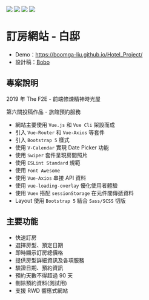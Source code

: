 ![](https://upload.cc/i1/2021/08/12/9pcCbQ.png)
![](https://upload.cc/i1/2021/08/12/0yoxLH.png)
![](https://upload.cc/i1/2021/08/13/N7aMEo.png)
![](https://upload.cc/i1/2021/08/12/LfcIsW.png)

# 訂房網站 - 白邸

- Demo：https://boomga-liu.github.io/Hotel_Project/
- 設計稿：[Bobo](https://challenge.thef2e.com/user/2043?schedule=3877#works-3877)

## 專案說明

2019 年 The F2E - 前端修煉精神時光屋<br>

第六關投稿作品 - 旅館預約服務

- 網站主要使用 `Vue.js` 和 `Vue Cli` 架設而成
- 引入 `Vue-Router` 和 `Vue-Axios` 等套件
- 引入 `Bootstrap 5` 樣式
- 使用 `V-Calendar` 實現 Date Picker 功能
- 使用 `Swiper` 套件呈現房間照片
- 使用 `ESLint Standard` 規範
- 使用 `Font Awesome`
- 使用 `Vue-Axios` 串接 API 資料
- 使用 `vue-loading-overlay` 優化使用者體驗
- 使用 `Vuex` 搭配 `sessionStorage` 在元件間傳遞資料
- Layout 使用 `Bootstrap 5` 結合 `Sass/SCSS` 切版

## 主要功能

- 快速訂房
- 選擇房型、預定日期
- 即時顯示訂房總價格
- 提供房型詳細資訊及各項服務
- 驗證日期、預約資訊
- 預約天數不得超過 90 天
- 刪除預約資料(測試用)
- 支援 RWD 響應式網站
